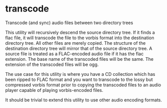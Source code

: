 transcode
=========

Transcode (and sync) audio files between two directory trees

This utility will recursively descend the source directory tree.  If it finds
a flac file, it will transcode the file to the vorbis format into the 
destination directory tree.  All other files are merely copied.  The structure
of the destination directory tree will mirror that of the source directory
tree.  A source file is treated as a FLAC-encoded audio file if it has the 
flac extension.
The base name of the transcoded files will be the same.  The extension
of the transcoded files will be ogg.

The use case for this utility is where you have a CD collection which has
been ripped to FLAC format and you want to transcode to the lossy but
compressed vorbis format prior to copying the transcoded files to an audio
player capable of playing vorbis-encoded files.

It should be trivial to extend this utility to use other audio encoding
formats.

